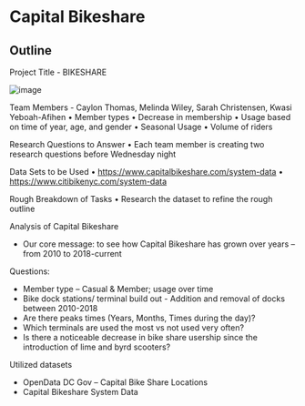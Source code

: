 # Capital Bikeshare
## Outline

Project Title - BIKESHARE

![image](https://user-images.githubusercontent.com/41865917/46908945-69615d80-cef8-11e8-98ec-c5659deca6ce.png)


Team Members - Caylon Thomas, Melinda Wiley, Sarah Christensen, Kwasi Yeboah-Afihen
  •	Member types
  •	Decrease in membership
  •	Usage based on time of year, age, and gender
  •	Seasonal Usage
  •	Volume of riders

Research Questions to Answer
•	Each team member is creating two research questions before Wednesday night

Data Sets to be Used
•	https://www.capitalbikeshare.com/system-data
•	https://www.citibikenyc.com/system-data 

Rough Breakdown of Tasks 
•	Research the dataset to refine the rough outline


Analysis of Capital Bikeshare
* Our core message: to see how Capital Bikeshare has grown over years – from 2010 to 2018-current

Questions:
* Member type – Casual & Member; usage over time
* Bike dock stations/ terminal build out - Addition and removal of docks between 2010-2018
* Are there peaks times (Years, Months, Times during the day)?
* Which terminals are used the most vs not used very often?
* Is there a noticeable decrease in bike share usership since the introduction of lime and byrd scooters? 

Utilized datasets
* OpenData DC Gov – Capital Bike Share Locations
* Capital Bikeshare System Data
